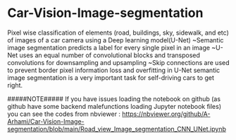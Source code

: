 # Car-Vision-Image-segmentation
Pixel wise classification of elements (road, buildings, sky, sidewalk, and etc) of images of a car camera using a Deep learning model(U-Net)
~Semantic image segmentation predicts a label for every single pixel in an image
~U-Net uses an equal number of convolutional blocks and transposed convolutions for downsampling and upsampling
~Skip connections are used to prevent border pixel information loss and overfitting in U-Net
semantic image segmentation is a very important task for self-driving cars to get right.

#####NOTE##### If you have issues loading the notebook on github (as github have some backend malefunctions loading Jupyter notebook files) you can see the codes from nbviewer :
https://nbviewer.org/github/A-Arhami/Car-Vision-Image-segmentation/blob/main/Road_view_Image_segmentation_CNN_UNet.ipynb
